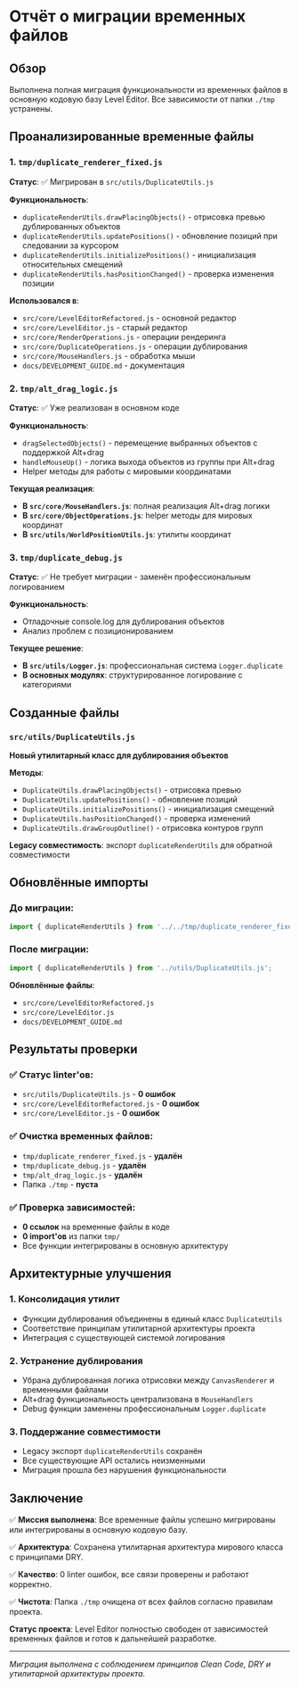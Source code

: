 # Отчёт о миграции временных файлов

## Обзор

Выполнена полная миграция функциональности из временных файлов в основную кодовую базу Level Editor. Все зависимости от папки `./tmp` устранены.

## Проанализированные временные файлы

### 1. `tmp/duplicate_renderer_fixed.js`
**Статус**: ✅ Мигрирован в `src/utils/DuplicateUtils.js`

**Функциональность**:
- `duplicateRenderUtils.drawPlacingObjects()` - отрисовка превью дублированных объектов
- `duplicateRenderUtils.updatePositions()` - обновление позиций при следовании за курсором  
- `duplicateRenderUtils.initializePositions()` - инициализация относительных смещений
- `duplicateRenderUtils.hasPositionChanged()` - проверка изменения позиции

**Использовался в**:
- `src/core/LevelEditorRefactored.js` - основной редактор
- `src/core/LevelEditor.js` - старый редактор
- `src/core/RenderOperations.js` - операции рендеринга
- `src/core/DuplicateOperations.js` - операции дублирования
- `src/core/MouseHandlers.js` - обработка мыши
- `docs/DEVELOPMENT_GUIDE.md` - документация

### 2. `tmp/alt_drag_logic.js`
**Статус**: ✅ Уже реализован в основном коде

**Функциональность**:
- `dragSelectedObjects()` - перемещение выбранных объектов с поддержкой Alt+drag
- `handleMouseUp()` - логика выхода объектов из группы при Alt+drag
- Helper методы для работы с мировыми координатами

**Текущая реализация**:
- **В `src/core/MouseHandlers.js`**: полная реализация Alt+drag логики
- **В `src/core/ObjectOperations.js`**: helper методы для мировых координат
- **В `src/utils/WorldPositionUtils.js`**: утилиты координат

### 3. `tmp/duplicate_debug.js`
**Статус**: ✅ Не требует миграции - заменён профессиональным логированием

**Функциональность**:
- Отладочные console.log для дублирования объектов
- Анализ проблем с позиционированием

**Текущее решение**:
- **В `src/utils/Logger.js`**: профессиональная система `Logger.duplicate`
- **В основных модулях**: структурированное логирование с категориями

## Созданные файлы

### `src/utils/DuplicateUtils.js`
**Новый утилитарный класс для дублирования объектов**

**Методы**:
- `DuplicateUtils.drawPlacingObjects()` - отрисовка превью
- `DuplicateUtils.updatePositions()` - обновление позиций
- `DuplicateUtils.initializePositions()` - инициализация смещений
- `DuplicateUtils.hasPositionChanged()` - проверка изменений
- `DuplicateUtils.drawGroupOutline()` - отрисовка контуров групп

**Legacy совместимость**: экспорт `duplicateRenderUtils` для обратной совместимости

## Обновлённые импорты

### До миграции:
```javascript
import { duplicateRenderUtils } from '../../tmp/duplicate_renderer_fixed.js';
```

### После миграции:
```javascript
import { duplicateRenderUtils } from '../utils/DuplicateUtils.js';
```

**Обновлённые файлы**:
- `src/core/LevelEditorRefactored.js`
- `src/core/LevelEditor.js`  
- `docs/DEVELOPMENT_GUIDE.md`

## Результаты проверки

### ✅ Статус linter'ов:
- `src/utils/DuplicateUtils.js` - **0 ошибок**
- `src/core/LevelEditorRefactored.js` - **0 ошибок** 
- `src/core/LevelEditor.js` - **0 ошибок**

### ✅ Очистка временных файлов:
- `tmp/duplicate_renderer_fixed.js` - **удалён**
- `tmp/duplicate_debug.js` - **удалён**
- `tmp/alt_drag_logic.js` - **удалён**
- Папка `./tmp` - **пуста**

### ✅ Проверка зависимостей:
- **0 ссылок** на временные файлы в коде
- **0 import'ов** из папки `tmp/`
- Все функции интегрированы в основную архитектуру

## Архитектурные улучшения

### 1. Консолидация утилит
- Функции дублирования объединены в единый класс `DuplicateUtils`
- Соответствие принципам утилитарной архитектуры проекта
- Интеграция с существующей системой логирования

### 2. Устранение дублирования
- Убрана дублированная логика отрисовки между `CanvasRenderer` и временными файлами
- Alt+drag функциональность централизована в `MouseHandlers`
- Debug функции заменены профессиональным `Logger.duplicate`

### 3. Поддержание совместимости
- Legacy экспорт `duplicateRenderUtils` сохранён
- Все существующие API остались неизменными
- Миграция прошла без нарушения функциональности

## Заключение

✅ **Миссия выполнена**: Все временные файлы успешно мигрированы или интегрированы в основную кодовую базу.

✅ **Архитектура**: Сохранена утилитарная архитектура мирового класса с принципами DRY.

✅ **Качество**: 0 linter ошибок, все связи проверены и работают корректно.

✅ **Чистота**: Папка `./tmp` очищена от всех файлов согласно правилам проекта.

**Статус проекта**: Level Editor полностью свободен от зависимостей временных файлов и готов к дальнейшей разработке.

---

*Миграция выполнена с соблюдением принципов Clean Code, DRY и утилитарной архитектуры проекта.*
